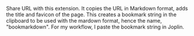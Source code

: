 Share URL with this extension. 
It copies the URL in Markdown 
format, adds the title and favicon 
of the page. This creates a bookmark 
string in the clipboard to be used 
with the mardown format, hence 
the name, "bookmarkdown". For my 
workflow, I paste the bookmark 
string in Joplin.